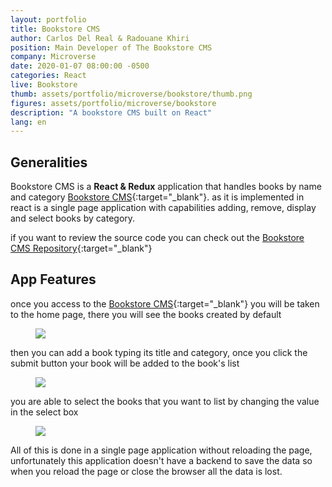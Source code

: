 ```yaml
---
layout: portfolio
title: Bookstore CMS
author: Carlos Del Real & Radouane Khiri
position: Main Developer of The Bookstore CMS
company: Microverse
date: 2020-01-07 08:00:00 -0500
categories: React
live: Bookstore
thumb: assets/portfolio/microverse/bookstore/thumb.png
figures: assets/portfolio/microverse/bookstore
description: "A bookstore CMS built on React"
lang: en
---
```


## Generalities

Bookstore CMS is a **React & Redux** application that handles books by name and category [Bookstore CMS](https://bookstore-cared.herokuapp.com/){:target="_blank"}. as it is implemented in react is a single page application with capabilities adding, remove, display and select books by category.

if you want to review the source code you can check out the [Bookstore CMS Repository](https://github.com/Redvanisation/Bookstore){:target="_blank"}

## App Features

once you access to the [Bookstore CMS](https://bookstore-cared.herokuapp.com/){:target="_blank"} you will be taken to the home page, there you will see the books created by default

<figure class="figure">
    <img src="{{ url }}/{{ page.figures }}/home.png">
</figure>

then you can add a book typing its title and category, once you click the submit button your book will be added to the book's list

<figure class="figure">
    <img src="{{ url }}/{{ page.figures }}/add_book.png">
</figure>

you are able to select the books that you want to list by changing the value in the select box

<figure class="figure">
    <img src="{{ url }}/{{ page.figures }}/select_books.png">
</figure>

All of this is done in a single page application without reloading the page, unfortunately this application doesn't have a backend to save the data so when you reload the page or close the browser all the data is lost.
